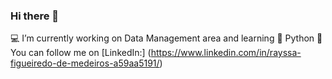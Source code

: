 ### Hi there 👋

💻 I’m currently working on Data Management area and learning 👾 Python
🔗 You can follow me on [LinkedIn:] (https://www.linkedin.com/in/rayssa-figueiredo-de-medeiros-a59aa5191/)


